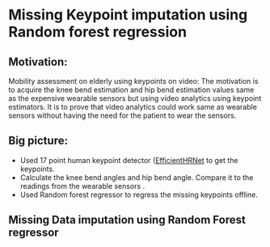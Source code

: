# Missing Keypoint imputation using Random forest regression

## Motivation:
Mobility assessment on elderly using keypoints on video: 
The motivation is to acquire the knee bend estimation and hip bend estimation values same as the expensive wearable sensors but using video analytics using keypoint estimators. It is to prove that video analytics could work same as wearable sensors without having the need for the patient to wear the sensors. 

## Big picture:
* Used 17 point human keypoint detector ([EfficientHRNet](https://arxiv.org/abs/2007.08090]) to get the keypoints.
* Calculate the knee bend angles and hip bend angle. Compare it to the readings from the wearable sensors .
* Used Random forest regressor to regress the missing keypoints offline.

## Missing Data imputation using Random Forest regressor



